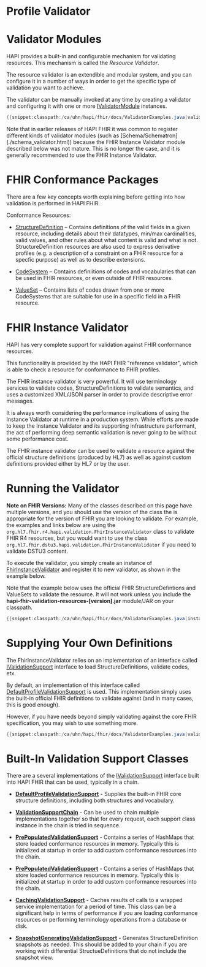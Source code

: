 # Profile Validator

# Validator Modules

HAPI provides a built-in and configurable mechanism for validating resources. This mechanism is called the *Resource Validator*.

The resource validator is an extendible and modular system, and you can configure it in a number of ways in order to get the specific type of validation you want to achieve.

The validator can be manually invoked at any time by creating a validator and configuring it with one or more [IValidatorModule](/hapi-fhir/apidocs/hapi-fhir-base/ca/uhn/fhir/validation/IValidatorModule.html) instances.

```java
{{snippet:classpath:/ca/uhn/hapi/fhir/docs/ValidatorExamples.java|validationIntro}}
```

<div class="doc_info_bubble">
    Note that in earlier releases of HAPI FHIR it was common to register different kinds of validator modules (such as [Schema/Schematron](./schema_validator.html)) because the FHIR Instance Validator module described below was not mature. This is no longer the case, and it is generally recommended to use the FHIR Instance Validator. 
</div>

# FHIR Conformance Packages

There are a few key concepts worth explaining before getting into how validation is performed in HAPI FHIR.

Conformance Resources:

* [StructureDefinition](http://hl7.org/fhir/structuredefinition.html) &ndash; Contains definitions of the valid fields in a given resource, including details about their datatypes, min/max cardinalities, valid values, and other rules about what content is valid and what is not. StructureDefinition resources are also used to express derivative profiles (e.g. a description of a constraint on a FHIR resource for a specfic purpose) as well as to describe extensions. 

* [CodeSystem](http://hl7.org/fhir/codesystem.html) &ndash; Contains definiitions of codes and vocabularies that can be used in FHIR resources, or even outside of FHIR resources.

* [ValueSet](http://hl7.org/fhir/valueset.html) &ndash; Contains lists of codes drawn from one or more CodeSystems that are suitable for use in a specific field in a FHIR resource.  


# FHIR Instance Validator

HAPI has very complete support for validation against FHIR conformance resources. 

This functionality is proviided by the HAPI FHIR "reference validator", which is able
to check a resource for conformance to FHIR profiles.

The FHIR instance validator is very powerful. It will use terminology services to validate codes, StructureDefinitions to validate semantics, and uses a customized XML/JSON parser in order to provide descriptive error messages.

It is always worth considering the performance implications of using the Instance Validator at runtime in a production system. While efforts are made to keep the Instance Validator and its supporting infrastructure performant, the act of performing deep semantic validation is never going to be without some performance cost.    

The FHIR instance validator can be used to validate a resource against the
official structure definitions (produced by HL7) as well as against custom
definitions provided either by HL7 or by the user.

# Running the Validator

<div class="doc_info_bubble">
    <b>Note on FHIR Versions:</b> Many of the classes described on this page have
    multiple versions, and you should use the version of the class the is appropriate
    for the version of FHIR you are looking to validate. For example, the
    examples and links below are using the
    <code>org.hl7.fhir.r4.hapi.validation.FhirInstanceValidator</code> class to
    validate FHIR R4 resources, but you would want to use the class
    <code>org.hl7.fhir.dstu3.hapi.validation.FhirInstanceValidator</code>
    if you need to validate DSTU3 content.
</div>

To execute the validator, you simply create an instance of [FhirInstanceValidator](/hapi-fhir/apidocs/hapi-fhir-validation/org/hl7/fhir/r4/hapi/validation/FhirInstanceValidator.html) and register it to new validator, as shown in the example below.

Note that the example below uses the official FHIR StructureDefintions and ValueSets
to validate the resource. It will not work unless you include the
**hapi-fhir-validation-resources-[version].jar** module/JAR on your classpath.

```java
{{snippet:classpath:/ca/uhn/hapi/fhir/docs/ValidatorExamples.java|instanceValidator}}
```

# Supplying Your Own Definitions 

The FhirInstanceValidator relies on an implementation of an interface called [IValidationSupport](/hapi-fhir/apidocs/hapi-fhir-structures-r4/org/hl7/fhir/r4/hapi/ctx/IValidationSupport.html) interface to load StructureDefinitions, validate codes, etx.

By default, an implementation of this interface called [DefaultProfileValidationSupport](/hapi-fhir/apidocs/hapi-fhir-structures-r4/org/hl7/fhir/r4/hapi/ctx/DefaultProfileValidationSupport.html) is used. This implementation simply uses the built-in official FHIR definitions to validate against (and in many cases, this is good enough).
 
However, if you have needs beyond simply validating against the core FHIR specification, you may wish to use something more.

```java
{{snippet:classpath:/ca/uhn/hapi/fhir/docs/ValidatorExamples.java|validateSupplyProfiles}}
```

# Built-In Validation Support Classes

There are a several implementations of the [IValidationSupport](/hapi-fhir/apidocs/hapi-fhir-structures-r4/org/hl7/fhir/r4/hapi/ctx/IValidationSupport.html) interface built into HAPI FHIR that can be used, typically in a chain.

* [**DefaultProfileValidationSupport**](/hapi-fhir/apidocs/hapi-fhir-structures-r4/org/hl7/fhir/r4/hapi/ctx/DefaultProfileValidationSupport.html) - Supplies the built-in FHIR core structure definitions, including both structures and vocabulary.

* [**ValidationSupportChain**](/hapi-fhir/apidocs/hapi-fhir-validation/org/hl7/fhir/r4/hapi/validation/ValidationSupportChain.html) - Can be used to chain multiple implementations together so that for every request, each support class instance in the chain is tried in sequence.

* [**PrePopulatedValidationSupport**](/hapi-fhir/apidocs/hapi-fhir-validation/org/hl7/fhir/r4/hapi/validation/PrePopulatedValidationSupport.html) - Contains a series of HashMaps that store loaded conformance resources in memory. Typically this is initialized at startup in order to add custom conformance resources into the chain.

* [**PrePopulatedValidationSupport**](/hapi-fhir/apidocs/hapi-fhir-validation/org/hl7/fhir/r4/hapi/validation/PrePopulatedValidationSupport.html) - Contains a series of HashMaps that store loaded conformance resources in memory. Typically this is initialized at startup in order to add custom conformance resources into the chain.

* [**CachingValidationSupport**](/hapi-fhir/apidocs/hapi-fhir-validation/org/hl7/fhir/r4/hapi/validation/CachingValidationSupport.html) - Caches results of calls to a wrapped service implementation for a period of time. This class can be a significant help in terms of performance if you are loading conformance resources or performing terminology operations from a database or disk.

* [**SnapshotGeneratingValidationSupport**](/hapi-fhir/apidocs/hapi-fhir-validation/org/hl7/fhir/r4/hapi/validation/SnapshotGeneratingValidationSupport.html) - Generates StructureDefinition snapshots as needed. This should be added to your chain if you are working wiith differential StructueDefinitions that do not include the snapshot view.






 
